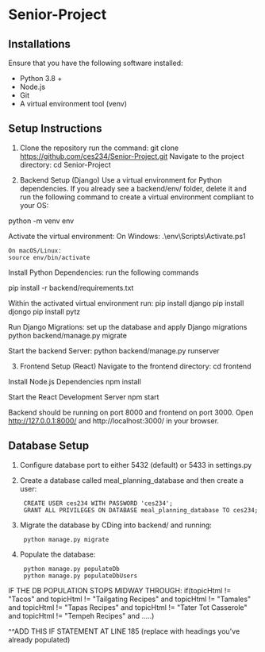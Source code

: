 # Senior-Project

## Installations
Ensure that you have the following software installed:
- Python 3.8 +
- Node.js
- Git
- A virtual environment tool (venv)

## Setup Instructions
1. Clone the repository
run the command: git clone https://github.com/ces234/Senior-Project.git
Navigate to the project directory: cd Senior-Project

2. Backend Setup (Django)
Use a virtual environment for Python dependencies.
If you already see a backend/env/ folder, delete it and run the following command to create a virtual environment compliant to your OS:

python -m venv env


Activate the virtual environment:
    On Windows:
    .\env\Scripts\Activate.ps1

    On macOS/Linux:
    source env/bin/activate

Install Python Dependencies: run the following commands

pip install -r backend/requirements.txt

Within the activated virtual environment run:
    pip install django
    pip install djongo
    pip install pytz


Run Django Migrations: set up the database and apply Django migrations
python backend/manage.py migrate

Start the backend Server:
python backend/manage.py runserver

3. Frontend Setup (React)
Navigate to the frontend directory: 
cd frontend

Install Node.js Dependencies
npm install

Start the React Development Server
npm start

Backend should be running on port 8000 and frontend on port 3000. Open http://127.0.0.1:8000/ and http://localhost:3000/ in your browser. 

## Database Setup

1. Configure database port to either 5432 (default) or 5433 in settings.py

2. Create a database called meal_planning_database and then create a user:

        CREATE USER ces234 WITH PASSWORD 'ces234';
        GRANT ALL PRIVILEGES ON DATABASE meal_planning_database TO ces234;

3. Migrate the database by CDing into backend/ and running:
        
        python manage.py migrate

4. Populate the database:

        python manage.py populateDb
        python manage.py populateDbUsers


IF THE DB POPULATION STOPS MIDWAY THROUGH: 
if(topicHtml != "Tacos" and topicHtml != "Tailgating Recipes" and topicHtml != "Tamales" and topicHtml != "Tapas Recipes" and topicHtml != "Tater Tot Casserole" and topicHtml != "Tempeh Recipes" and .....)

^^ADD THIS IF STATEMENT AT LINE 185 
(replace with headings you've already populated)